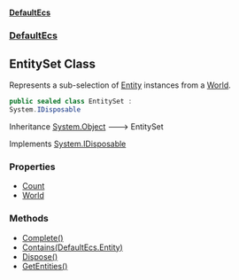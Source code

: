 #### [DefaultEcs](./index.md 'index')
### [DefaultEcs](./DefaultEcs.md 'DefaultEcs')
## EntitySet Class
Represents a sub-selection of [Entity](./DefaultEcs-Entity.md 'DefaultEcs.Entity') instances from a [World](./DefaultEcs-EntitySet-World.md 'DefaultEcs.EntitySet.World').  
```csharp
public sealed class EntitySet :
System.IDisposable
```
Inheritance [System.Object](https://docs.microsoft.com/en-us/dotnet/api/System.Object 'System.Object') &#129106; EntitySet  

Implements [System.IDisposable](https://docs.microsoft.com/en-us/dotnet/api/System.IDisposable 'System.IDisposable')  
### Properties
- [Count](./DefaultEcs-EntitySet-Count.md 'DefaultEcs.EntitySet.Count')
- [World](./DefaultEcs-EntitySet-World.md 'DefaultEcs.EntitySet.World')
### Methods
- [Complete()](./DefaultEcs-EntitySet-Complete().md 'DefaultEcs.EntitySet.Complete()')
- [Contains(DefaultEcs.Entity)](./DefaultEcs-EntitySet-Contains(DefaultEcs-Entity).md 'DefaultEcs.EntitySet.Contains(DefaultEcs.Entity)')
- [Dispose()](./DefaultEcs-EntitySet-Dispose().md 'DefaultEcs.EntitySet.Dispose()')
- [GetEntities()](./DefaultEcs-EntitySet-GetEntities().md 'DefaultEcs.EntitySet.GetEntities()')
